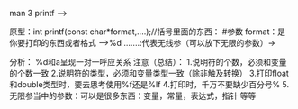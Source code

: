 man 3 printf -->


原型：int printf(const char*format,....);//括号里面的东西： #参数
					format：是你要打印的东西或者格式 -->%d
					.......:代表无线参（可以放下无限的参数）->

分析：
	%d和a呈现一对一呼应关系
注意（总结）：
	1.说明符的个数，必须和变量的个数一致
	2.说明符的类型，必须和变量类型一致（除非触及转换）
	3.打印float和double类型时，要去思考使用%f还是%lf
	4.打印时，千万不要缺少百分号%
	5.无限参当中的参数：可以是很多东西：变量，常量，表达式，指针 等等
